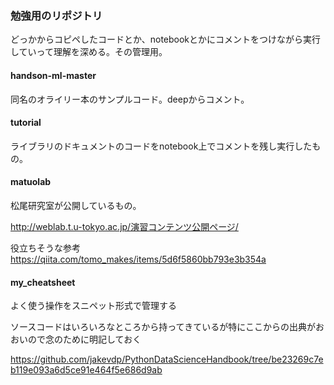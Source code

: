 ### 勉強用のリポジトリ
どっかからコピペしたコードとか、notebookとかにコメントをつけながら実行していって理解を深める。その管理用。

#### handson-ml-master
同名のオライリー本のサンプルコード。deepからコメント。

#### tutorial
ライブラリのドキュメントのコードをnotebook上でコメントを残し実行したもの。

#### matuolab
松尾研究室が公開しているもの。

http://weblab.t.u-tokyo.ac.jp/演習コンテンツ公開ページ/

役立ちそうな参考 https://qiita.com/tomo_makes/items/5d6f5860bb793e3b354a

#### my_cheatsheet
よく使う操作をスニペット形式で管理する

ソースコードはいろいろなところから持ってきているが特にここからの出典がおおいので念のために明記しておく

https://github.com/jakevdp/PythonDataScienceHandbook/tree/be23269c7eb119e093a6d5ce91e464f5e686d9ab